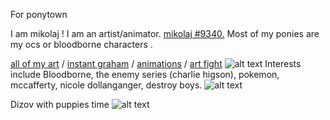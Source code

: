 




For ponytown 

I am mikolaj ! I am an artist/animator. [mikolaj #9340.](https://discordapp.com/users/467102810450690049) Most of my ponies are my ocs or bloodborne characters .

[all of my art](https://toyhou.se/fatalfamilial) /
[instant graham](https://instagram.com/fatalfamilial?igshid=YmMyMTA2M2Y=) /
[animations](https://youtube.com/@fatalfamilial) /
[art fight](https://artfight.net/~fatalfamilial)
![alt text](https://cdn.discordapp.com/attachments/1071941089969307759/1078198432507904071/Sillybilly.gif)
Interests include Bloodborne, the enemy series (charlie higson), pokemon, mccafferty, nicole dollanganger, destroy boys.
![alt text](https://cdn.discordapp.com/attachments/1071941089969307759/1098788008121094166/61861936_PICTA3g2FxVSVAz.gif)



Dizov with puppies time
![alt text](https://cdn.discordapp.com/attachments/1071941089969307759/1098788018380361858/62859833_EHShjoYTcrx6uRd.jpg)

